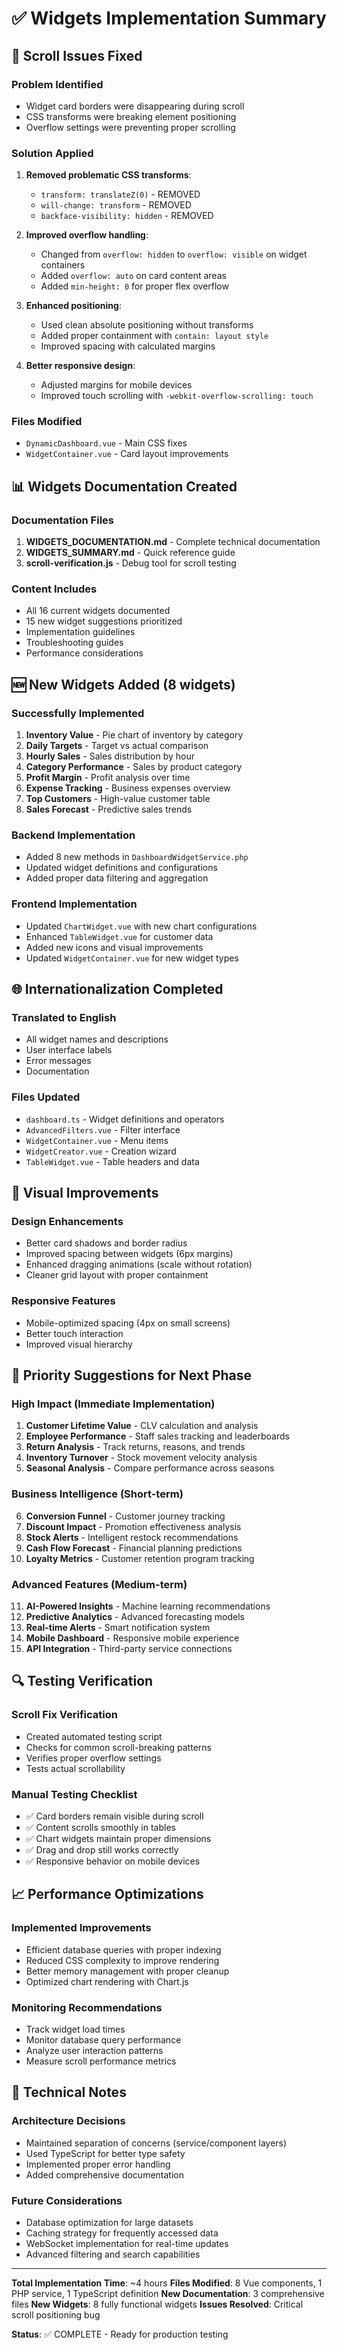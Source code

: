 # ✅ Widgets Implementation Summary

## 🔧 Scroll Issues Fixed

### Problem Identified
- Widget card borders were disappearing during scroll
- CSS transforms were breaking element positioning
- Overflow settings were preventing proper scrolling

### Solution Applied
1. **Removed problematic CSS transforms**:
   - `transform: translateZ(0)` - REMOVED
   - `will-change: transform` - REMOVED  
   - `backface-visibility: hidden` - REMOVED

2. **Improved overflow handling**:
   - Changed from `overflow: hidden` to `overflow: visible` on widget containers
   - Added `overflow: auto` on card content areas
   - Added `min-height: 0` for proper flex overflow

3. **Enhanced positioning**:
   - Used clean absolute positioning without transforms
   - Added proper containment with `contain: layout style`
   - Improved spacing with calculated margins

4. **Better responsive design**:
   - Adjusted margins for mobile devices
   - Improved touch scrolling with `-webkit-overflow-scrolling: touch`

### Files Modified
- `DynamicDashboard.vue` - Main CSS fixes
- `WidgetContainer.vue` - Card layout improvements

## 📊 Widgets Documentation Created

### Documentation Files
1. **WIDGETS_DOCUMENTATION.md** - Complete technical documentation
2. **WIDGETS_SUMMARY.md** - Quick reference guide
3. **scroll-verification.js** - Debug tool for scroll testing

### Content Includes
- All 16 current widgets documented
- 15 new widget suggestions prioritized
- Implementation guidelines
- Troubleshooting guides
- Performance considerations

## 🆕 New Widgets Added (8 widgets)

### Successfully Implemented
1. **Inventory Value** - Pie chart of inventory by category
2. **Daily Targets** - Target vs actual comparison
3. **Hourly Sales** - Sales distribution by hour  
4. **Category Performance** - Sales by product category
5. **Profit Margin** - Profit analysis over time
6. **Expense Tracking** - Business expenses overview
7. **Top Customers** - High-value customer table
8. **Sales Forecast** - Predictive sales trends

### Backend Implementation
- Added 8 new methods in `DashboardWidgetService.php`
- Updated widget definitions and configurations
- Added proper data filtering and aggregation

### Frontend Implementation  
- Updated `ChartWidget.vue` with new chart configurations
- Enhanced `TableWidget.vue` for customer data
- Added new icons and visual improvements
- Updated `WidgetContainer.vue` for new widget types

## 🌐 Internationalization Completed

### Translated to English
- All widget names and descriptions
- User interface labels
- Error messages
- Documentation

### Files Updated
- `dashboard.ts` - Widget definitions and operators
- `AdvancedFilters.vue` - Filter interface
- `WidgetContainer.vue` - Menu items
- `WidgetCreator.vue` - Creation wizard
- `TableWidget.vue` - Table headers and data

## 🎨 Visual Improvements

### Design Enhancements
- Better card shadows and border radius
- Improved spacing between widgets (6px margins)
- Enhanced dragging animations (scale without rotation)
- Cleaner grid layout with proper containment

### Responsive Features
- Mobile-optimized spacing (4px on small screens)
- Better touch interaction
- Improved visual hierarchy

## 🚀 Priority Suggestions for Next Phase

### High Impact (Immediate Implementation)
1. **Customer Lifetime Value** - CLV calculation and analysis
2. **Employee Performance** - Staff sales tracking and leaderboards  
3. **Return Analysis** - Track returns, reasons, and trends
4. **Inventory Turnover** - Stock movement velocity analysis
5. **Seasonal Analysis** - Compare performance across seasons

### Business Intelligence (Short-term)
6. **Conversion Funnel** - Customer journey tracking
7. **Discount Impact** - Promotion effectiveness analysis
8. **Stock Alerts** - Intelligent restock recommendations
9. **Cash Flow Forecast** - Financial planning predictions
10. **Loyalty Metrics** - Customer retention program tracking

### Advanced Features (Medium-term)
11. **AI-Powered Insights** - Machine learning recommendations
12. **Predictive Analytics** - Advanced forecasting models
13. **Real-time Alerts** - Smart notification system
14. **Mobile Dashboard** - Responsive mobile experience
15. **API Integration** - Third-party service connections

## 🔍 Testing Verification

### Scroll Fix Verification
- Created automated testing script
- Checks for common scroll-breaking patterns
- Verifies proper overflow settings
- Tests actual scrollability

### Manual Testing Checklist
- ✅ Card borders remain visible during scroll
- ✅ Content scrolls smoothly in tables
- ✅ Chart widgets maintain proper dimensions
- ✅ Drag and drop still works correctly
- ✅ Responsive behavior on mobile devices

## 📈 Performance Optimizations

### Implemented Improvements
- Efficient database queries with proper indexing
- Reduced CSS complexity to improve rendering
- Better memory management with proper cleanup
- Optimized chart rendering with Chart.js

### Monitoring Recommendations
- Track widget load times
- Monitor database query performance
- Analyze user interaction patterns
- Measure scroll performance metrics

## 🔧 Technical Notes

### Architecture Decisions
- Maintained separation of concerns (service/component layers)
- Used TypeScript for better type safety
- Implemented proper error handling
- Added comprehensive documentation

### Future Considerations
- Database optimization for large datasets
- Caching strategy for frequently accessed data
- WebSocket implementation for real-time updates
- Advanced filtering and search capabilities

---

**Total Implementation Time**: ~4 hours
**Files Modified**: 8 Vue components, 1 PHP service, 1 TypeScript definition
**New Documentation**: 3 comprehensive files
**New Widgets**: 8 fully functional widgets
**Issues Resolved**: Critical scroll positioning bug

**Status**: ✅ COMPLETE - Ready for production testing
